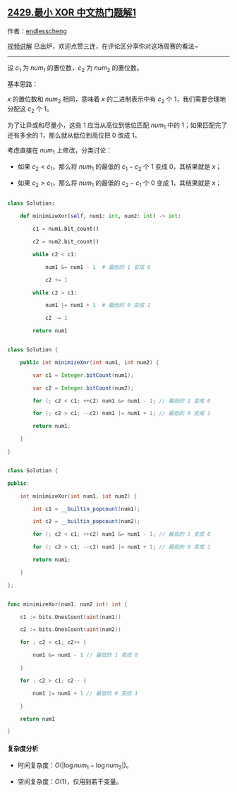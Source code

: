 ## [2429.最小 XOR 中文热门题解1](https://leetcode.cn/problems/minimize-xor/solutions/100000/o1-kong-jian-fu-za-du-zuo-fa-by-endlessc-ywio)

作者：[endlesscheng](https://leetcode.cn/u/endlesscheng)

[视频讲解](https://www.bilibili.com/video/BV1kd4y1q7fC) 已出炉，欢迎点赞三连，在评论区分享你对这场周赛的看法~

---

设 $c_1$ 为 $\textit{num}_1$ 的置位数，$c_2$ 为 $\textit{num}_2$ 的置位数。

基本思路：

$x$ 的置位数和 $\textit{num}_2$ 相同，意味着 $x$ 的二进制表示中有 $c_2$ 个 $1$，我们需要合理地分配这 $c_2$ 个 $1$。

为了让异或和尽量小，这些 $1$ 应当从高位到低位匹配 $\textit{num}_1$ 中的 $1$；如果匹配完了还有多余的 $1$，那么就从低位到高位把 $0$ 改成 $1$。

考虑直接在 $\textit{num}_1$ 上修改，分类讨论：

- 如果 $c_2<c_1$，那么将 $\textit{num}_1$ 的最低的 $c_1-c_2$ 个 $1$ 变成 $0$，其结果就是 $x$；
- 如果 $c_2>c_1$，那么将 $\textit{num}_1$ 的最低的 $c_2-c_1$ 个 $0$ 变成 $1$，其结果就是 $x$；

```py [sol1-Python3]
class Solution:
    def minimizeXor(self, num1: int, num2: int) -> int:
        c1 = num1.bit_count()
        c2 = num2.bit_count()
        while c2 < c1:
            num1 &= num1 - 1  # 最低的 1 变成 0
            c2 += 1
        while c2 > c1:
            num1 |= num1 + 1  # 最低的 0 变成 1
            c2 -= 1
        return num1
```

```java [sol1-Java]
class Solution {
    public int minimizeXor(int num1, int num2) {
        var c1 = Integer.bitCount(num1);
        var c2 = Integer.bitCount(num2);
        for (; c2 < c1; ++c2) num1 &= num1 - 1; // 最低的 1 变成 0
        for (; c2 > c1; --c2) num1 |= num1 + 1; // 最低的 0 变成 1
        return num1;
    }
}
```

```cpp [sol1-C++]
class Solution {
public:
    int minimizeXor(int num1, int num2) {
        int c1 = __builtin_popcount(num1);
        int c2 = __builtin_popcount(num2);
        for (; c2 < c1; ++c2) num1 &= num1 - 1; // 最低的 1 变成 0
        for (; c2 > c1; --c2) num1 |= num1 + 1; // 最低的 0 变成 1
        return num1;
    }
};
```

```go [sol1-Go]
func minimizeXor(num1, num2 int) int {
	c1 := bits.OnesCount(uint(num1))
	c2 := bits.OnesCount(uint(num2))
	for ; c2 < c1; c2++ {
		num1 &= num1 - 1 // 最低的 1 变成 0
	}
	for ; c2 > c1; c2-- {
		num1 |= num1 + 1 // 最低的 0 变成 1
	}
	return num1
}
```

#### 复杂度分析

- 时间复杂度：$O(|\log\textit{num}_1 - \log\textit{num}_2|)$。
- 空间复杂度：$O(1)$，仅用到若干变量。

